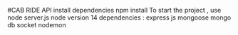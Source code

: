 #CAB RIDE API
install dependencies npm install
To start the project , use node server.js
node version 14
dependencies : express js mongoose mongo db socket nodemon
